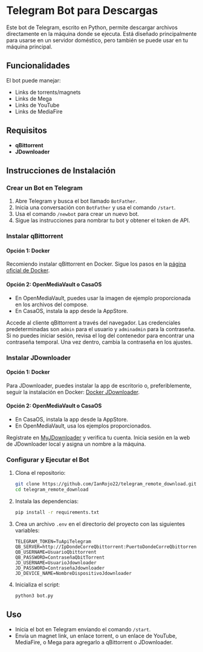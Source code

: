 # Telegram Bot para Descargas

Este bot de Telegram, escrito en Python, permite descargar archivos directamente en la máquina donde se ejecuta. Está diseñado principalmente para usarse en un servidor doméstico, pero también se puede usar en tu máquina principal.

## Funcionalidades

El bot puede manejar:
- Links de torrents/magnets
- Links de Mega
- Links de YouTube
- Links de MediaFire

## Requisitos

- **qBittorrent**
- **JDownloader**

## Instrucciones de Instalación

### Crear un Bot en Telegram

1. Abre Telegram y busca el bot llamado `BotFather`.
2. Inicia una conversación con `BotFather` y usa el comando `/start`.
3. Usa el comando `/newbot` para crear un nuevo bot.
4. Sigue las instrucciones para nombrar tu bot y obtener el token de API.

### Instalar qBittorrent

#### Opción 1: Docker

Recomiendo instalar qBittorrent en Docker. Sigue los pasos en la [página oficial de Docker](https://hub.docker.com/r/linuxserver/qbittorrent).

#### Opción 2: OpenMediaVault o CasaOS

- En OpenMediaVault, puedes usar la imagen de ejemplo proporcionada en los archivos del compose.
- En CasaOS, instala la app desde la AppStore.

Accede al cliente qBittorrent a través del navegador. Las credenciales predeterminadas son `admin` para el usuario y `adminadmin` para la contraseña. Si no puedes iniciar sesión, revisa el log del contenedor para encontrar una contraseña temporal. Una vez dentro, cambia la contraseña en los ajustes.

### Instalar JDownloader

#### Opción 1: Docker

Para JDownloader, puedes instalar la app de escritorio o, preferiblemente, seguir la instalación en Docker: [Docker JDownloader](https://github.com/jlesage/docker-jdownloader-2).

#### Opción 2: OpenMediaVault o CasaOS

- En CasaOS, instala la app desde la AppStore.
- En OpenMediaVault, usa los ejemplos proporcionados.

Regístrate en [MyJDownloader](https://my.jdownloader.org/login.html#logout) y verifica tu cuenta. Inicia sesión en la web de JDownloader local y asigna un nombre a la máquina.

### Configurar y Ejecutar el Bot

1. Clona el repositorio:

    ```bash
    git clone https://github.com/IanRojo22/telegram_remote_download.git
    cd telegram_remote_download
    ```

2. Instala las dependencias:

    ```bash
    pip install -r requirements.txt
    ```

3. Crea un archivo `.env` en el directorio del proyecto con las siguientes variables:

    ```env
    TELEGRAM_TOKEN=TuApiTelegram
    QB_SERVER=http://IpDondeCorreQbittorrent:PuertoDondeCorreQbittorrent
    QB_USERNAME=UsuarioQbittorrent
    QB_PASSWORD=ContraseñaQbitTorrent
    JD_USERNAME=UsuarioJdownloader
    JD_PASSWORD=ContraseñaJdownloader
    JD_DEVICE_NAME=NombreDispositivoJdownloader
    ```

4. Inicializa el script:

    ```bash
    python3 bot.py
    ```

## Uso

- Inicia el bot en Telegram enviando el comando `/start`.
- Envía un magnet link, un enlace torrent, o un enlace de YouTube, MediaFire, o Mega para agregarlo a qBittorrent o JDownloader.
